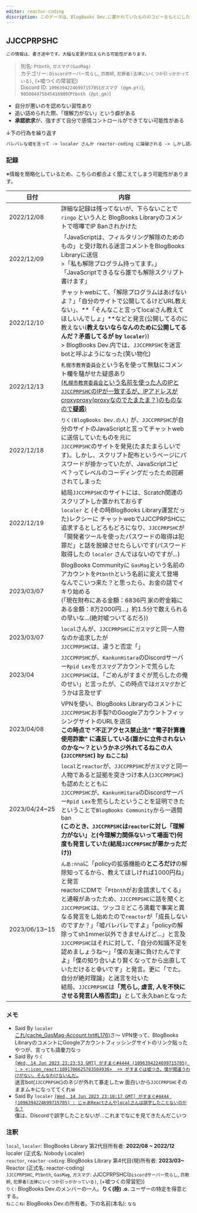 ```yaml
---
editor: reactor-coding
discription: このデータは、BlogBooks Dev.に置かれていたもののコピーをもとにしたものです。
---
```

## JJCCPRPSHC

```txt
この情報は、書き途中です。大幅な変更が加えられる可能性があります。
```

> 別名: `Ptbnth`, `ガスマグ(GasMag)`   
> カテゴリー: `Discordサーバー荒らし`, `詐欺師`, `犯罪者(法律にいくつか引っかかっている)`, (+嘘つくの常習犯)   
> Discord ID: `1096394224699715705`(`ガスマグ (@gm.pt)`), `985004975845416980`(`Ptbnth (@pt.gm)`)

- 自分が悪いのを認めない習性あり
- 追い詰められた際、「理解力がない」という癖がある
- **承認欲求**が、強すぎて自分で感情コントロールができてない可能性がある

↓下の行為を繰り返す
```txt
バレバレな嘘を言って -> localer さんか reactor-coding に論破される -> しかし認めず、JJCCPRPSHCは「僕のほうがすごいから言ってくる」などというナルシスト発言(嫉妬って言いたいんじゃないか？Ptbnthの語彙力オワコンで草 by local)を繰り返し認めない
```

### 記録

※情報を簡略化しているため、こちらの都合よく聞こえてしまう可能性があります。

|日付|内容|
|--|--|
|2022/12/08|詳細な記録は残ってないが、下らないことで `ringo` という人と BlogBooks Libraryのコメントで喧嘩でIP Banされかけた|
|2022/12/09|「JavaScriptは、フィルタリング解除のためのもの」と受け取れる迷言コメントをBlogBooks Libraryに送信<br> >「私も解除プログラム持ってます。」「JavaScriptできるなら誰でも解除スクリプト書けます」|
|2022/12/10|チャットwebにて、「解除プログラムはあげないよ？」「自分のサイトで公開してるけどURL教えない」、**「そんなこと言ってlocalさん教えてほしいんでしょ」**などと発言(公開してるのに教えない(**教えないならなんのために公開してるんだ？矛盾してるが by `localer`**))<br> > BlogBooks Dev.内では、`JJCCPRPSHC`を迷言botと呼ぶようになった(笑い物化)|
|2022/12/13|`札幌市教育委員会`という名を使って無駄にコメント欄を騒がせた疑惑あり<br><u>(`札幌市教育委員会`という名前を使った人のIPと`JJCCPRPSHC`のIPが一致するが、IPアドレスがcroxyproxy(proxyなのでたまたま？)のものなので**疑惑**)</u>|
|2022/12/18|`りく(BlogBooks Dev.の人)` が、`JJCCPRPSHC`が自分のサイトのJavaScriptと言ってチャットwebに送信していたものを元に<br>`JJCCPRPSHC`のサイトを発見(たまたまらしいです)。しかし、スクリプト配布というページにパスワードが掛かっていたが、JavaScriptコピペ？ってレベルのコーディングだったため回避されてしまった|
|2022/12/19|結局`JJCCPRPSHC`のサイトには、Scratch関連のスクリプトしか置かれておらず<br>`localer` と (その時BlogBooks Library運営だった)レクシーに チャットwebでJJCCPRPSHCに追求するとしどろもどろになり、`JJCCPRPSHC`が「開発者ツールを使ったパスワードの取得は犯罪だ」と話を脱線させたらしいです(パスワード取得したの `localer` さんではないのですが...)|
|2023/03/07|BlogBooks Communityに `GasMag`という名前のアカウントを`Ptbnth`という名前に変えて登場<br>なんでこいつ来た？と思ったら、お金の話でイキり始める<br>(「現在財布にある金額：6836円 家の貯金箱にある金額：8万2000円...」約1.5分で数えられるの早いな...(絶対嘘ついてるだろ))|
|2023/03/07|`local`さんが、`JJCCPRPSHC`に`ガスマグ`と同一人物なのか追求したが<br>`JJCCPRPSHC`は、違うと否定「」|
|2023/04|`JJCCPRPSHC`が、`KankunHitara`のDiscordサーバー`Rpid Lex`を`ガスマグ`アカウントで荒らした<br>`JJCCPRPSHC`は、「ごめんがすまぐが荒らしたの俺のせい」と言ったが、この時点では`ガスマグ`かどうかは言及せず|
|2023/04/08|VPNを使い、BlogBooks Libraryのコメントに`JJCCPRPSHC`お手製?のGoogleアカウントフィッシングサイトのURLを送信<br>**この時点で "不正アクセス禁止法" "電子計算機使用詐欺" に違反している(誰かに立件されないのかな〜？というかネジ外れてるねこの人(`JJCCPRPSHC`) by `ねここね`)**|
|2023/04/24~25|`local`と`reactor`が、`JJCCPRPSHC`が`ガスマグ`と同一人物であると証拠を突きつけ本人(`JJCCPRPSHC`)も認めたとともに<br>`JJCCPRPSHC`が、`KankunHitara`のDiscordサーバー`Rpid Lex`を荒らしたということを証明できたということで`BlogBooks Community`から一週間ban<br>**(このとき、`JJCCPRPSHC`は`reactor`に対し「理解力がない」と(今理解力関係ないって場面で)何度も発言していた(結局`JJCCPRPSHC`が悪かっただけ))**|
|2023/06/13~15|`んあ:nna`に「policyの拡張機能の**ところだけ**の解除知ってるから、教えてほしければ1000円ね」と発言<br>reactorにDMで「`Ptbnth`がお金請求してくる」と通報があったため、`JJCCPRPSHC`に話を聞くと`JJCCPRPSHC`は、ツッコミどころ満載で事実と異なる発言をし始めたので`reactor`が「成長しないのですか？」「嘘バレバレですよ」「policyの解除ってsh1mmer以外できませんけど...」と言及<br>`JJCCPRPSHC`はそれに対して、「自分の知識不足を認めましょうね〜」「僕の友達に負けたんですよ」「僕の知り合いより賢くなってから出直していただけると幸いです」と発言。更に「でた。自分が絶対理論」と迷言を吐いた<br>結局、`JJCCPRPSHC`は<b>「荒らし, 虚言, 人を不快にさせる発言(人格否定)」</b>として永久banとなった|

### メモ

- Said By `localer`   
[これ(cache_GasMag-Account.txt#L176)](https://github.com/reactor-coding/blacklist/blob/fb3606b060422eddbe75d7f77bb89a594f7f741f/JJCCPRPSHC/resource/cache_GasMag-Account.txt#L176)さ〜
VPN使って、BlogBooks LibraryのコメントにGoogleアカウントフィッシングサイトのリンク貼ったやつが、言っても語彙力なっ
- Said By `りく`   
[`[Wed, 14 Jun 2023 23:23:53 GMT] がすまぐ#4444 (1096394224699715705) : > <:icon_react:1091706625783504936>  >> がすまぐは嘘つき。僕が間違うわけがない。そんなわけないんだ…`](https://github.com/reactor-coding/blacklist/blob/fb3606b060422eddbe75d7f77bb89a594f7f741f/JJCCPRPSHC/resource/cache_GasMag-Account.txt#L42)   
迷言bot(`JJCCPRPSHC`)のネジが外れて暴走したw
面白いから`JJCCPRPSHC`そのままムキになっててくれw
- Said By `localer`
[`[Wed, 14 Jun 2023 23:10:17 GMT] がすまぐ#4444 (1096394224699715705) : じゃあReactさんやlocalさんは誤字したことないのかな？`](https://github.com/reactor-coding/blacklist/blob/fb3606b060422eddbe75d7f77bb89a594f7f741f/JJCCPRPSHC/resource/cache_GasMag-Account.txt#L93)   
僕は、Discordで誤字したことないが...これまでなにを見てきたんだこいつ

### 注釈
`local`, `localer`: BlogBooks Library 第2代目所有者: **2022/08 ~ 2022/12** localer (正式名: Nobody Localer)   
`reactor`, `reactor-coding`: BlogBooks Library 第4代目(現)所有者: **2023/03~** Reactor (正式名: reactor-coding)   
`JJCCPRPSHC`, `Ptbnth`, `GasMag`, `ガスマグ`: JJCCPRPSHC(`Discordサーバー荒らし`, `詐欺師`, `犯罪者(法律にいくつか引っかかっている)`, (+嘘つくの常習犯))   
`りく`: BlogBooks Dev.のメンバーの一人。**りく(陸) .o.** ユーザーの特定を得意とする。   
`ねここね`: BlogBooks Dev.の所有者。下の名前(本名): `なな`